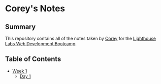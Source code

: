 # Corey's Notes

## Summary

This repository contains all of the notes taken by [Corey](https://github.com/corey237) for the [Lighthouse Labs Web Development Bootcamp](https://www.lighthouselabs.ca).

## Table of Contents

- [Week 1](/Week_1/)
  - [Day 1](/Week_1/Day_1/)
